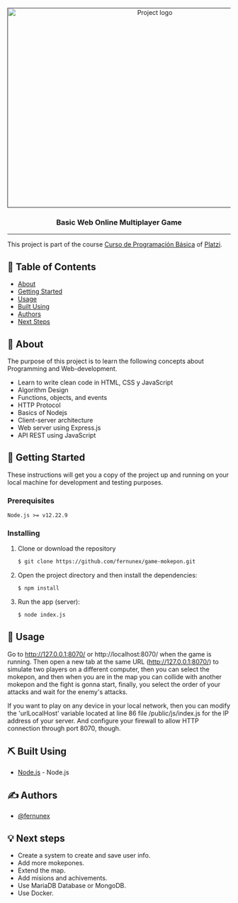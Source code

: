 <p align="center">
  <a href="" rel="noopener">
 <img width=650px height=450px src="https://github.com/fernunex/game-mokepon/assets/49699693/d0d8deab-8536-4d84-862e-415e27dcd7e7" alt="Project logo"></a>
</p>
<h3 align="center">Basic Web Online Multiplayer Game</h3>

---

 This project is part of the course [Curso de Programación Básica](https://platzi.com/cursos/programacion-basica/) of [Platzi](https://platzi.com).



## 📝 Table of Contents

- [About](#about)
- [Getting Started](#getting_started)
- [Usage](#usage)
- [Built Using](#built_using)
- [Authors](#authors)
- [Next Steps](#next-steps)

## 🧐 About <a name = "about"></a>

The purpose of this project is to learn the following concepts about Programming and Web-development.
  - Learn to write clean code in HTML, CSS y JavaScript
  - Algorithm Design
  - Functions, objects, and events
  - HTTP Protocol
  - Basics of Nodejs
  - Client-server architecture 
  - Web server using Express.js
  - API REST using JavaScript


## 🏁 Getting Started <a name = "getting_started"></a>

These instructions will get you a copy of the project up and running on your local machine for development and testing purposes.

### Prerequisites

    Node.js >= v12.22.9

### Installing

1. Clone or download the repository

    ```bash
    $ git clone https://github.com/fernunex/game-mokepon.git
    ```

2. Open the project directory and then install the dependencies:

    ```bash
    $ npm install
    ```

3. Run the app (server):

    ```bash
    $ node index.js 
    ```

## 🎈 Usage <a name="usage"></a>

Go to http://127.0.0.1:8070/ or http://localhost:8070/ when the game is running. Then open a new tab at the same URL (http://127.0.0.1:8070/) to simulate two players on a different computer, then you can select the mokepon, and then when you are in the map you can collide with another mokepon and the fight is gonna start, finally, you select the order of your attacks and wait for the enemy's attacks.

If you want to play on any device in your local network, then you can modify the 'urlLocalHost' variable located at line 86 file /public/js/index.js for the IP address of your server.
And configure your firewall to allow HTTP connection through port 8070, though.
## ⛏️ Built Using <a name = "built_using"></a>

- [Node.js](https://nodejs.org/en) - Node.js

## ✍️ Authors <a name = "authors"></a>

- [@fernunex](https://github.com/fernunex)


## 💡 Next steps <a name = "next-steps"></a>

- Create a system to create and save user info.
- Add more mokepones.
- Extend the map.
- Add misions and achivements.
- Use MariaDB Database or MongoDB.
- Use Docker.
